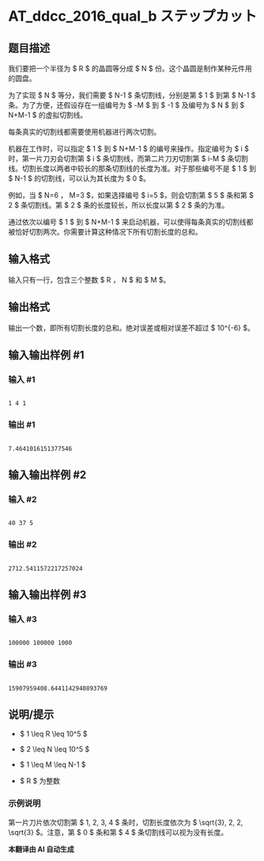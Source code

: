# AT_ddcc_2016_qual_b ステップカット

## 题目描述

我们要把一个半径为 $ R $ 的晶圆等分成 $ N $ 份。这个晶圆是制作某种元件用的圆盘。

为了实现 $ N $ 等分，我们需要 $ N-1 $ 条切割线，分别是第 $ 1 $ 到第 $ N-1 $ 条。为了方便，还假设存在一组编号为 $ -M $ 到 $ -1 $ 及编号为 $ N $ 到 $ N+M-1 $ 的虚拟切割线。

每条真实的切割线都需要使用机器进行两次切割。

机器在工作时，可以指定 $ 1 $ 到 $ N+M-1 $ 的编号来操作。指定编号为 $ i $ 时，第一片刀刃会切割第 $ i $ 条切割线，而第二片刀刃切割第 $ i-M $ 条切割线。切割长度以两者中较长的那条切割线的长度为准。对于那些编号不是 $ 1 $ 到 $ N-1 $ 的切割线，可以认为其长度为 $ 0 $。

例如，当 $ N=6 $，$ M=3 $，如果选择编号 $ i=5 $，则会切割第 $ 5 $ 条和第 $ 2 $ 条切割线。第 $ 2 $ 条的长度较长，所以长度以第 $ 2 $ 条的为准。

通过依次以编号 $ 1 $ 到 $ N+M-1 $ 来启动机器，可以使得每条真实的切割线都被恰好切割两次。你需要计算这种情况下所有切割长度的总和。

## 输入格式

输入只有一行，包含三个整数 $ R $，$ N $ 和 $ M $。

## 输出格式

输出一个数，即所有切割长度的总和。绝对误差或相对误差不超过 $ 10^{-6} $。

## 输入输出样例 #1

### 输入 #1

```
1 4 1
```

### 输出 #1

```
7.4641016151377546
```

## 输入输出样例 #2

### 输入 #2

```
40 37 5
```

### 输出 #2

```
2712.5411572217257024
```

## 输入输出样例 #3

### 输入 #3

```
100000 100000 1000
```

### 输出 #3

```
15907959408.6441142940893769
```

## 说明/提示

- $ 1 \leq R \leq 10^5 $
- $ 2 \leq N \leq 10^5 $
- $ 1 \leq M \leq N-1 $
- $ R $ 为整数

### 示例说明

第一片刀片依次切割第 $ 1, 2, 3, 4 $ 条时，切割长度依次为 $ \sqrt{3}, 2, 2, \sqrt{3} $。注意，第 $ 0 $ 条和第 $ 4 $ 条切割线可以视为没有长度。

 **本翻译由 AI 自动生成**